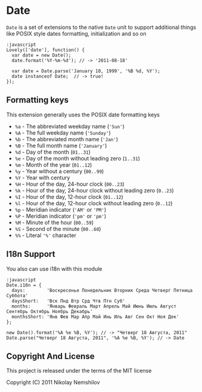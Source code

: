 # Date

`Date` is a set of extensions to the native `Date` unit to support
additional things like POSIX style dates formatting, initialization
and so on

    :javascript
    Lovely(['date'], function() {
      var date = new Date();
      date.format('%Y-%m-%d'); // -> '2011-08-18'

      var date = Date.parse('January 10, 1999', '%B %d, %Y');
      date instanceof Date;  // -> true!
    });



## Formatting keys

This extension generally uses the POSIX date formatting keys

 * `%a` - The abbreviated weekday name (`'Sun'`)
 * `%A` - The  full  weekday  name (`'Sunday'`)
 * `%b` - The abbreviated month name (`'Jan'`)
 * `%B` - The  full  month  name (`'January'`)
 * `%d` - Day of the month (`01..31`)
 * `%e` - Day of the month without leading zero (`1..31`)
 * `%m` - Month of the year (`01..12`)
 * `%y` - Year without a century (`00..99`)
 * `%Y` - Year with century
 * `%H` - Hour of the day, 24-hour clock (`00..23`)
 * `%k` - Hour of the day, 24-hour clock without leading zero (`0..23`)
 * `%I` - Hour of the day, 12-hour clock (`01..12`)
 * `%l` - Hour of the day, 12-hour clock without leading zero (`0..12`)
 * `%p` - Meridian indicator (`'AM'` or `'PM'`)
 * `%P` - Meridian indicator (`'pm'` or `'pm'`)
 * `%M` - Minute of the hour (`00..59`)
 * `%S` - Second of the minute (`00..60`)
 * `%%` - Literal `'%'` character


## I18n Support

You also can use i18n with this module

    :javascript
    Date.i18n = {
      days:        'Воскресенье Понедельник Вторник Среда Четверг Пятница Суббота'
      daysShort:   'Вск Пнд Втр Срд Чтв Птн Суб'
      months:      'Январь Февраль Март Апрель Май Июнь Июль Август Сентябрь Октябрь Ноябрь Декабрь'
      monthsShort: 'Янв Фев Мар Апр Май Инь Иль Авг Сен Окт Ноя Дек'
    };

    new Date().format('%A %e %B, %Y'); // -> "Четверг 18 Августа, 2011"
    Date.parse("Четверг 18 Августа, 2011", '%A %e %B, %Y'); // -> Date



## Copyright And License

This project is released under the terms of the MIT license

Copyright (C) 2011 Nikolay Nemshilov